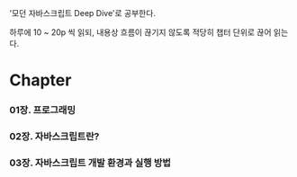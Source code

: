 '모던 자바스크립트 Deep Dive'로 공부한다.

하루에 10 ~ 20p 씩 읽되, 내용상 흐름이 끊기지 않도록 적당히 챕터 단위로 끊어 읽는다.

# Chapter

### 01장. 프로그래밍

### 02장. 자바스크립트란?

### 03장. 자바스크립트 개발 환경과 실행 방법
